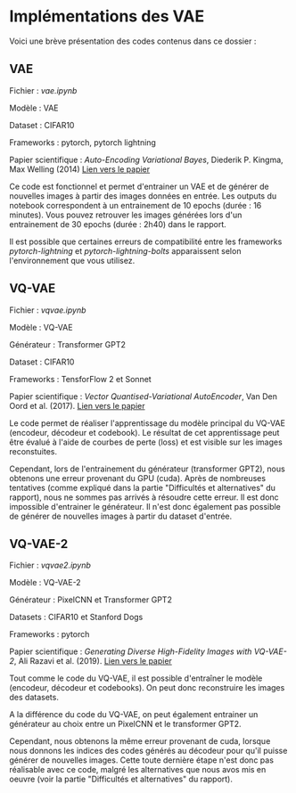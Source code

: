 # Implémentations des VAE

Voici une brève présentation des codes contenus dans ce dossier :

## VAE

Fichier : _vae.ipynb_

Modèle : VAE

Dataset : CIFAR10

Frameworks : pytorch, pytorch lightning

Papier scientifique : _Auto-Encoding Variational Bayes_, Diederik P. Kingma, Max Welling (2014) [Lien vers le papier](https://arxiv.org/abs/1312.6114)

Ce code est fonctionnel et permet d'entrainer un VAE et de générer de nouvelles images à partir des images données en entrée. Les outputs du notebook correspondent à un entrainement de 10 epochs (durée : 16 minutes). Vous pouvez retrouver les images générées lors d'un entrainement de 30 epochs (durée : 2h40) dans le rapport.

Il est possible que certaines erreurs de compatibilité entre les frameworks _pytorch-lightning_ et _pytorch-lightning-bolts_ apparaissent selon l'environnement que vous utilisez.

## VQ-VAE

Fichier : _vqvae.ipynb_

Modèle : VQ-VAE

Générateur : Transformer GPT2

Dataset : CIFAR10

Frameworks : TensforFlow 2 et Sonnet

Papier scientifique : _Vector Quantised-Variational AutoEncoder_, Van Den Oord et al. (2017). [Lien vers le papier](https://arxiv.org/abs/1711.00937)

Le code permet de réaliser l'apprentissage du modèle principal du VQ-VAE (encodeur, décodeur et codebook). Le résultat de cet apprentissage peut être évalué à l'aide
de courbes de perte (loss) et est visible sur les images reconstuites.

Cependant, lors de l'entrainement du générateur (transformer GPT2), nous obtenons une erreur provenant du GPU (cuda). Après de nombreuses tentatives (comme expliqué dans la partie "Difficultés et alternatives" du rapport), nous ne sommes pas arrivés à résoudre cette erreur. Il est donc impossible d'entrainer le générateur. Il n'est donc également pas possible de générer de nouvelles images à partir du dataset d'entrée.

## VQ-VAE-2

Fichier : _vqvae2.ipynb_

Modèle : VQ-VAE-2

Générateur : PixelCNN et Transformer GPT2

Datasets : CIFAR10 et Stanford Dogs

Frameworks : pytorch

Papier scientifique : _Generating Diverse High-Fidelity Images with VQ-VAE-2_, Ali Razavi et al. (2019). [Lien vers le papier](https://arxiv.org/abs/1906.00446)

Tout comme le code du VQ-VAE, il est possible d'entraîner le modèle (encodeur, décodeur et codebooks). On peut donc reconstruire les images des datasets.

A la différence du code du VQ-VAE, on peut également entrainer un générateur au choix entre un PixelCNN et le transformer GPT2.

Cependant, nous obtenons la même erreur provenant de cuda, lorsque nous donnons les indices des codes générés au décodeur pour qu'il puisse générer de nouvelles images. Cette toute dernière étape n'est donc pas réalisable avec ce code, malgré les alternatives que nous avos mis en oeuvre (voir la partie "Difficultés et alternatives" du rapport).